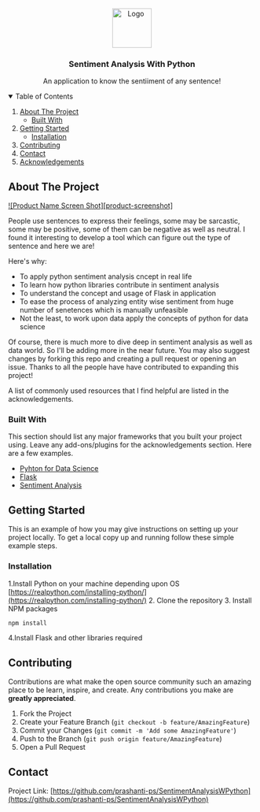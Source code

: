 <!-- PROJECT LOGO -->
<br />
<p align="center">
    <img src="https://upload.wikimedia.org/wikipedia/commons/thumb/e/e6/Noto_Emoji_KitKat_263a.svg/200px-Noto_Emoji_KitKat_263a.svg.png" alt="Logo" width="80" height="80">

  <h3 align="center">Sentiment Analysis With Python</h3>

  <p align="center">
    An application to know the sentiiment of any sentence!
  </p>
</p>



<!-- TABLE OF CONTENTS -->
<details open="open">
  <summary>Table of Contents</summary>
  <ol>
    <li>
      <a href="#about-the-project">About The Project</a>
      <ul>
        <li><a href="#built-with">Built With</a></li>
      </ul>
    </li>
    <li>
      <a href="#getting-started">Getting Started</a>
      <ul>
        <li><a href="#installation">Installation</a></li>
      </ul>
    </li>
    <li><a href="#contributing">Contributing</a></li>
    <li><a href="#contact">Contact</a></li>
    <li><a href="#acknowledgements">Acknowledgements</a></li>
  </ol>
</details>



<!-- ABOUT THE PROJECT -->
## About The Project

[![Product Name Screen Shot][product-screenshot]](https://example.com)

People use sentences to express their feelings, some may be sarcastic, some may be positive, some of them can be negative as well as neutral. I found it interesting to develop a tool which can figure out the type of sentence and here we are!

Here's why:
* To apply python sentiment analysis cncept in real life
* To learn how python libraries contribute in sentiment analysis
* To understand the concept and usage of Flask in application
* To ease the process of analyzing entity wise sentiment from huge number of senetences which is manually unfeasible
* Not the least, to work upon data apply the concepts of python for data science

Of course, there is much more to dive deep in sentiment analysis as well as data world. So I'll be adding more in the near future. You may also suggest changes by forking this repo and creating a pull request or opening an issue. Thanks to all the people have have contributed to expanding this project!

A list of commonly used resources that I find helpful are listed in the acknowledgements.

### Built With

This section should list any major frameworks that you built your project using. Leave any add-ons/plugins for the acknowledgements section. Here are a few examples.
* [Pyhton for Data Science](https://www.datacamp.com)
* [Flask](https://www.tutorialspoint.com/flask)
* [Sentiment Analysis](https://www.datacamp.com)



<!-- GETTING STARTED -->
## Getting Started

This is an example of how you may give instructions on setting up your project locally.
To get a local copy up and running follow these simple example steps.

### Installation

1.Install Python on your machine depending upon OS [https://realpython.com/installing-python/](https://realpython.com/installing-python/)
2. Clone the repository
3. Install NPM packages
   ```sh
   npm install
   ```
4.Install Flask and other libraries required

<!-- CONTRIBUTING -->
## Contributing

Contributions are what make the open source community such an amazing place to be learn, inspire, and create. Any contributions you make are **greatly appreciated**.

1. Fork the Project
2. Create your Feature Branch (`git checkout -b feature/AmazingFeature`)
3. Commit your Changes (`git commit -m 'Add some AmazingFeature'`)
4. Push to the Branch (`git push origin feature/AmazingFeature`)
5. Open a Pull Request

<!-- CONTACT -->
## Contact
Project Link: [https://github.com/prashanti-ps/SentimentAnalysisWPython](https://github.com/prashanti-ps/SentimentAnalysisWPython)

